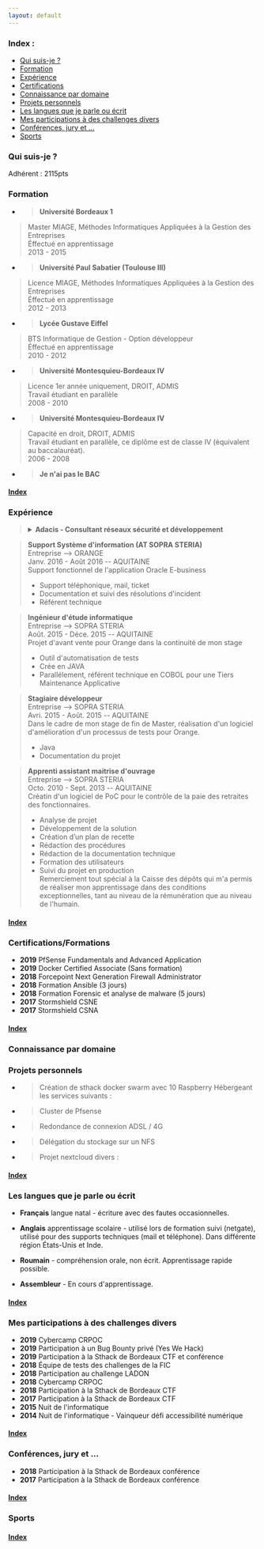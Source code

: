 ```yaml
---
layout: default
---
```


<span id="index"></span>
### Index :

*   [Qui suis-je ?](./#quisuisje)
*   [Formation](./#Formation)
*   [Expérience](./#experience)
*   [Certifications](./#certifications)
*   [Connaissance par domaine](./#connaissancepardomaine)
*   [Projets personnels](./projetspersonnels)
*   [Les langues que je parle ou écrit](./#leslanguesquejeparleouecrit)
*   [Mes participations à des challenges divers](./#mesparticipationsadeschallengesdivers)
*   [Conférences, jury et ...](./#conferencesjury)
*   [Sports](./#sports)

<span id="quisuisje"></span>
### Qui suis-je ?

Adhérent : 2115pts

<span id="Formation"></span>
### Formation

*   > **Université Bordeaux 1** <br/>
> Master MIAGE, Méthodes Informatiques Appliquées à la Gestion des Entreprises <br/>
> Éffectué en apprentissage <br/>
> 2013 - 2015

*   > **Université Paul Sabatier (Toulouse III)** <br/>
> Licence MIAGE, Méthodes Informatiques Appliquées à la Gestion des Entreprises <br/>
> Éffectué en apprentissage <br/>
> 2012 - 2013 <br/>

*   > **Lycée Gustave Eiffel** <br/>
> BTS Informatique de Gestion - Option développeur <br/>
> Éffectué en apprentissage <br/> 
> 2010 - 2012<br/> 

*   > **Université Montesquieu-Bordeaux IV** <br/>
> Licence 1er année uniquement, DROIT, ADMIS <br/>
> Travail étudiant en parallèle <br/>
> 2008 - 2010 <br/>

*   > **Université Montesquieu-Bordeaux IV** <br/>
> Capacité en droit, DROIT, ADMIS <br/> 
> Travail étudiant en parallèle, ce diplôme est de classe IV (équivalent au baccalauréat).<br/>
> 2006 - 2008<br/>

*   > **Je n'ai pas le BAC**

#### [Index](./#index)

<span id="experience"></span>
### Expérience

> <details><summary><strong>Adacis - Consultant réseaux sécurité et développement</strong></summary><br/>
> Sept. 2016 - Aujourd'hui -- AQUITAINE <br/>
> J'interviens auprès de clients Grands Comptes sur : <br/>
> - Intégration d'équipements de sécurité<br/>
> - Intégration de solutions sécurisée<br/>
> - Audit et architecture, logiciel, réseau, organisationnel ...<br/>
> - Formation <br/>
> - Développement <br/>
> - Déplacement nationaux <br/>
> - Commerce, avant vente, appel d'offre etc. <br/>
> <br/>Veille technologique : https://www.adacis.net/category/actu/</detail>

> **Support Système d'information (AT SOPRA STERIA)** <br/>
> Entreprise --> ORANGE <br/>
> Janv. 2016 - Août 2016 -- AQUITAINE<br/>
> Support fonctionnel de l'application Oracle E-business
> - Support téléphonique, mail, ticket
> - Documentation et suivi des résolutions d'incident
> - Référent technique

> **Ingénieur d'étude informatique** <br/>
> Entreprise --> SOPRA STERIA <br/>
> Août. 2015 - Déce. 2015 -- AQUITAINE<br/>
> Projet d'avant vente pour Orange dans la continuité de mon stage
> - Outil d'automatisation de tests
> - Crée en JAVA
> - Parallélement, référent technique en COBOL pour une Tiers Maintenance Applicative

> **Stagiaire développeur** <br/>
> Entreprise --> SOPRA STERIA <br/>
> Avri. 2015 - Août. 2015 -- AQUITAINE<br/>
> Dans le cadre de mon stage de fin de Master, réalisation d'un logiciel d'amélioration d'un processus de tests pour Orange.
> - Java
> - Documentation du projet

> **Apprenti assistant maitrise d'ouvrage** <br/>
> Entreprise --> SOPRA STERIA <br/>
> Octo. 2010 - Sept. 2013 -- AQUITAINE<br/>
> Créatin d'un logiciel de PoC pour le contrôle de la paie des retraites des fonctionnaires. 
> - Analyse de projet
> - Développement de la solution
> - Création d’un plan de recette
> - Rédaction des procédures
> - Rédaction de la documentation technique
> - Formation des utilisateurs
> - Suivi du projet en production
> <br/> Remerciement tout spécial à la Caisse des dépôts qui m'a permis de réaliser mon apprentissage dans des conditions exceptionnelles, tant au niveau de la rémunération que au niveau de l'humain.

#### [Index](./#index)

<span id="certifications"></span>
### Certifications/Formations

*   **2019** PfSense Fundamentals and Advanced Application
*   **2019** Docker Certified Associate (Sans formation)
*   **2018** Forcepoint Next Generation Firewall Administrator
*   **2018** Formation Ansible (3 jours)
*   **2018** Formation Forensic et analyse de malware (5 jours)
*   **2017** Stormshield CSNE
*   **2017** Stormshield CSNA

#### [Index](./#index)

<span id="connaissancepardomaine"></span>
### Connaissance par domaine

<span id="projetspersonnels"></span>
### Projets personnels

*   > Création de sthack docker swarm avec 10 Raspberry Hébergeant les services suivants :

*   > Cluster de Pfsense

*   > Redondance de connexion ADSL / 4G

*   > Délégation du stockage sur un NFS

*   > Projet nextcloud divers : 

#### [Index](./#index)

<span id="leslanguesquejeparleouecrit"></span>
### Les langues que je parle ou écrit

*   **Français** langue natal - écriture avec des fautes occasionnelles.

*   **Anglais** apprentissage scolaire - utilisé lors de formation suivi (netgate), utilisé pour des supports techniques (mail et téléphone). Dans différente région États-Unis et Inde.

*   **Roumain** - compréhension orale, non écrit. Apprentissage rapide possible.

*   **Assembleur** - En cours d'apprentissage.

#### [Index](./#index)

<span id="mesparticipationsadeschallengesdivers"></span>
### Mes participations à des challenges divers

*   **2019** Cybercamp CRPOC
*   **2019** Participation à un Bug Bounty privé (Yes We Hack)
*   **2019** Participation à la Sthack de Bordeaux CTF et conférence
*   **2018** Équipe de tests des challenges de la FIC
*   **2018** Participation au challenge LADON
*   **2018** Cybercamp CRPOC
*   **2018** Participation à la Sthack de Bordeaux CTF
*   **2017** Participation à la Sthack de Bordeaux CTF
*   **2015** Nuit de l'informatique
*   **2014** Nuit de l'informatique - Vainqueur défi accessibilité numérique

#### [Index](./#index)

<span id="conferencesjury"></span>
### Conférences, jury et ...

*   **2018** Participation à la Sthack de Bordeaux conférence
*   **2017** Participation à la Sthack de Bordeaux conférence

#### [Index](./#index)

<span id="sports"></span>
### Sports

#### [Index](./#index)